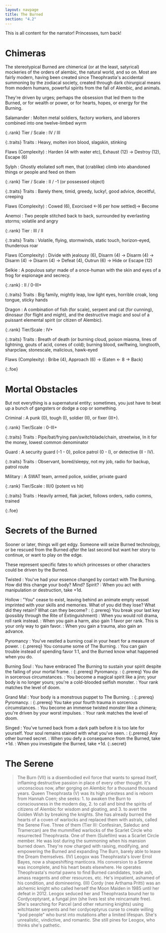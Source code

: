 ```yaml
---
layout: navpage
title: The Burned
section: "4.2"
---
```


This is all content for the narrator! Princesses, turn back!

# Chimeras

The stereotypical Burned are chimerical (or at the least, satyrical) mockeries of the orders of alembic, the natural world, and so on.
Most are fairly modern, having been created since Theophrastia's accidental summoning by the zodiacal society, created through dark chirurgical means from modern humans, powerful spirits from the fall of Alembic, and animals.

They're driven by urges; perhaps the obsession that led them to the Burned, or for wealth or power, or for hearts, hopes, or energy for the Burning.

Salamander
: Molten metal soldiers, factory workers, and laborers combined into one twelve-limbed wyrm

  {:.rank} Tier / Scale
  : IV / III

  {:.traits} Traits
  : Heavy, molten iron blood, slagskin, stinking

  Flaws (Complexity)
  : Harden (4 with water etc), Exhaust (12) -> Destroy (12), Escape (6)

Sylph
: Ghostly etoliated soft men, that (crablike) climb into abandoned things or people and feed on them

  {:.rank} Tier / Scale
  : II / -1 (or possessed object)

  {:.traits} Traits
  : Barely there, timid, greedy, lucky!, good advice, deceitful, creeping

  Flaws (Complexity)
  : Cowed (6), Exorcised <-(6 per how settled)-> Become

Anemoi
: Two people stitched back to back, surrounded by everlasting storms; volatile and angry

  {:.rank} Tier
  : III / II

  {:.traits} Traits
  : Volatile, flying, stormwinds, static touch, horizon-eyed, thunderous roar

  Flaws (Complexity)
  : Divide with jealousy (6), Disarm (4) -> Disarm (4) -> Disarm (4) -> Disarm (4) -> Defeat (4), Outrun (6) -> Hide or Escape (12)

Selkie
: A populous satyr made of a once-human with the skin and eyes of a frog for espionage and secrecy.

  {:.rank}
  : II / 0-III+

  {:.traits} Traits
  : Big family, mightly leap, low light eyes, horrible croak, long tongue, sticky hands

Dragon
: A combination of fish (for scale), serpent and cat (for cunning), dinosaur (for flight and might), and the destructive magic and soul of a puissant elemental spirit (or citizen of Alembic).

  {:.rank} Tier/Scale
  : IV+

  {:.traits} Traits
  : Breath of death (or burning cloud, poison miasma, lines of lightning, gouts of acid, cones of cold); burning blood, swiftwing, longtooth, sharpclaw, stonescale, malicious, hawk-eyed
  
  Flaws (Complexity)
  : Bribe (4), Approach (6) -> (Eaten <- 8 -> Back)

{:.foe}



# Mortal Obstacles

But not everything is a supernatural entity; sometimes, you just have to beat up a bunch of gangsters or dodge a cop or something.

Criminal
: A punk (0), tough (I), soldier (II), or fixer (III+).

  {:.rank} Tier/Scale
  : 0-III+

  {:.traits} Traits
  : Pipe/bat/frying pan/switchblade/chain, streetwise, In it for the money, lowest common denominator

Guard
: A security guard (-1 - 0), police patrol (0 - I), or detective (II - IV).
  
  {:.traits} Traits
  : Observant, bored/sleepy, not my job, radio for backup, patrol route

Military
: A SWAT team, armed police, soldier, private guard

  {:.rank} Tier/Scale
  : III/0 (potent vs hit)

  {:.traits} Traits
  : Heavily armed, flak jacket, follows orders, radio comms, trained

{:.foe}



# Secrets of the Burned

Sooner or later, things will get edgy.
Someone will seize Burned technology,
or be rescued from the Burned _after_ the last second but want her story to continue,
or want to play on the edge.

These represent specific fates to which princesses or other characters could be driven by the Burned.

Twisted
: You've had your essence changed by contact with The Burning. How did this change your body? Mind? Spirit?
  : When you act with manipulation or destruction, take +1d.

Hollow
: "You" cease to exist, leaving behind an animate empty vessel imprinted with your skills and memories.
  What of you did they lose? What did they retain? What can they become?
  : {:.prereq} You break your last key (possibly through the Rite of Extinguishment)
  : When you would roll drama, roll rank instead.
  : When you gain a harm, also gain 1 favor per rank. This is your only way to gain favor.
  : When you gain a trauma, also gain an advance.

Pyromancy
: You've nestled a burning coal in your heart for a measure of power.
  : {:.prereq} You consume some of The Burning.
  : You can gain trouble instead of spending favor 1:1, and the Burned know what happened when you do.

Burning Soul
: You have embraced The Burning to sustain your spirit despite the failing of your mortal frame.
  : {:.prereq} Pyromancy.
  : {:.prereq} You die in sorcerous circumstances.
  : You become a magical spirit like a jinn; your body is no longer yours; you're a cold-blooded selfish monster.
  : Your rank matches the level of doom.

Grand Mal
: Your body is a monstrous puppet to The Burning.
  : {:.prereq} Pyromancy.
  : {:.prereq} You take your fourth trauma in sorcerous circumstances.
  : You become an immense twisted monster like a chimera; you're driven by your worst impulses.
  : Your rank matches the level of doom.

Singed
: You've turned back from a dark path before it is too late for yourself.
  Your soul remains stained with what you've seen.
  : {:.prereq} Any other burned secret.
  : When you defy a consequence from the Burned, take +1d.
  : When you investigate the Burned, take +1d.
{:.secret}



# The Serene

> The Burn (VII) is a disembodied evil force that wants to spread itself, inflaming destructive passion in place of every other thought.
> It's unconscious now, after gorging on Alembic for a thousand thousand years.
> Queen Theophrasta (V) was its high priestess and is reborn from Hannah Coen; she seeks: 1. to awaken the Burn to consciousness in the modern day, 2. to call and bind the spirits of citizens of Alembic for wisdom and gloating, and 3. to avert the Golden Wish by breaking the knights.
> She has already burned the hearts of a coven of warlocks and replaced them with astrals, called the Serene Five.
> Three of them (Tier III: Confesiran, Saleduc and Tramercan) are the mummified warlocks of the Scarlet Circle who resurrected Theophrasta.
> One of them (Sulefilm) was a Scarlet Circle member. He was lost during the summoning when his mansion burned down.
> They're now charged with raising, modifying, and empowering the Burned and expanding The Burn, barely able to leave the Dream themselves.
> (IV) Leogox was Theophrasta's lover Errol Bayes, now a shapeshifting manticora.
> His conversion to a Serene was incomplete, and his heart beats elsewhere.
> He operates Theophrasta's mortal pawns to find Burned candidates, trade ash, amass reagents and other resources, etc.
> He's impatient, ashamed of his condition, and domineering.
> (III) Cordy (nee Arthama Pritti) was an alchemic knight who called herself the Moon Maiden in 1985 until her defeat in 2012.
> Leogox seduced her and Theophrasta bound her to Cordyceptyrant, a fungal jinn (she lives lest she reincarnate free).
> She's searching for Parcel (and other returning knights) using witchtaster serpents and her cordyceptyrus curse to create willing "pod people" who burst into mutations after a limited lifespan.
> She's unrealistic, vindictive, and romantic. She still pines for Leogox, who thinks she's pathetic.
